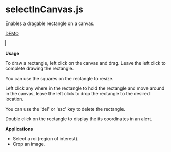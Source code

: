 # selectInCanvas.js
Enables a dragable rectangle on a canvas.

[DEMO](https://cdn.rawgit.com/arccoder/selectincanvasjs/master/index.html)

<script src="https://ajax.googleapis.com/ajax/libs/jquery/2.2.2/jquery.min.js"></script>
<script src="src/selectincanvas.js"></script>
<canvas id="canvas" width="500" height="500" style="border:1px solid #000000;"></canvas>

<script>
    var canvas = document.getElementById("canvas");
    var ctx = canvas.getContext("2d");
    // Invoke selectInCanvas.js
    var sicJs = new SICjs('canvas', canvas, ctx, '#FF0000');
    $("#canvas").dblclick(function(e) {
        rect = sicJs.getRect();
        alert(rect.x + ',' + rect.y + ',' + rect.w + ',' + rect.h);
    });
</script>

**Usage**

To draw a rectangle, left click on the canvas and drag. 
Leave the left click to complete drawing the rectangle.

You can use the squares on the rectangle to resize. 

Left click any where in the rectangle to hold the rectangle and move around in the canvas, leave the left click to drop the rectangle to the desired location. 

You can use the 'del' or 'esc' key to delete the rectangle.

Double click on the rectangle to display the its coordinates in an alert.

**Applications**
- Select a roi (region of interest).
- Crop an image.
